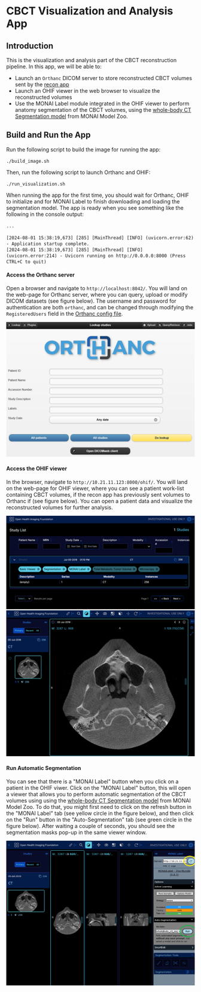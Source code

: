 # CBCT Visualization and Analysis App

## Introduction

This is the visualization and analysis part of the CBCT reconstruction
pipeline. In this app, we will be able to:
- Launch an `Orthanc` DICOM server to store reconstructed CBCT volumes
  sent by the [recon app](../recon/README.md)
- Launch an OHIF viewer in the web browser to visualize the
  reconstructed volumes
- Use the MONAI Label module integrated in the OHIF viewer to
  perform anatomy segmentation of the CBCT volumes, using the
  [whole-body CT Segmentation
  model](https://github.com/Project-MONAI/model-zoo/tree/dev/models/wholeBody_ct_segmentation)
  from MONAI Model Zoo.

## Build and Run the App

Run the following script to build the image for running the app:
```
./build_image.sh
```

Then, run the following script to launch Orthanc and OHIF:
```
./run_visualization.sh
```
When running the app for the first time, you should wait for Orthanc,
OHIF to initialize and for MONAI Label to finish downloading and
loading the segmentation model. The app is ready when you see
something like the following in the console output:
```
...

[2024-08-01 15:38:19,673] [285] [MainThread] [INFO] (uvicorn.error:62) - Application startup complete.
[2024-08-01 15:38:19,673] [285] [MainThread] [INFO] (uvicorn.error:214) - Uvicorn running on http://0.0.0.0:8000 (Press CTRL+C to quit)

```

#### Access the Orthanc server

Open a browser and navigate to `http://localhost:8042/`. You will land
on the web-page for Orthanc server, where you can query, upload or
modify DICOM datasets (see figure below). The username and password
for authentication are both `orthanc`, and can be changed through
modifying the `RegisteredUsers` field in the [Orthanc config
file](orthanc/orthanc_config.json).

![Orthanc server landing page](./figs/orthanc-landing.png)

#### Access the OHIF viewer

In the browser, navigate to `http://10.21.11.123:8000/ohif/`. You will land
on the web-page for OHIF viewer, where you can see a patient work-list
containing CBCT volumes, if the recon app has previously sent volumes
to Orthanc if  (see figure below). You can open a patient data and
visualize the reconstructed volumes for further analysis.

![OHIF landing page](./figs/ohif-landing.png)
![OHIF viewer](./figs/ohif-viewer.png)


#### Run Automatic Segmentation

You can see that there is a "MONAI Label" button when you click on a
patient in the OHIF viwer. Click on the "MONAI Label" button, this
will open a viewer that allows you to perform automatic segmentation
of the CBCT volumes using using the
  [whole-body CT Segmentation
  model](https://github.com/Project-MONAI/model-zoo/tree/dev/models/wholeBody_ct_segmentation)
  from MONAI Model Zoo. To do that, you might first need to click on
  the refresh button in the "MONAI Label" tab (see yellow
  circle in the figure below), and then click on the "Run" button in
  the "Auto-Segmentation" tab (see green circle in the figure
  below). After waiting a couple of seconds, you should see the
  segmentation masks pop-up in the same viewer window.

![MONAI Label](./figs/monai-label.png)

